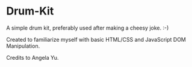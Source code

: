 # Drum-Kit
A simple drum kit, preferably used after making a cheesy joke. :-)

Created to familiarize myself with basic HTML/CSS and JavaScript DOM Manipulation.

Credits to Angela Yu.
